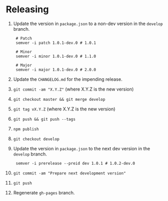 # Releasing

1. Update the version in `package.json` to a non-dev version in the `develop`
   branch.

        # Patch
        semver -i patch 1.0.1-dev.0 # 1.0.1

        # Minor
        semver -i minor 1.0.1-dev.0 # 1.1.0

        # Major
        semver -i major 1.0.1-dev.0 # 2.0.0

2. Update the `CHANGELOG.md` for the impending release.
3. `git commit -am "X.Y.Z"` (where X.Y.Z is the new version)
4. `git checkout master && git merge develop`
5. `git tag vX.Y.Z` (where X.Y.Z is the new version)
6. `git push && git push --tags`
7. `npm publish`
8. `git checkout develop`
9. Update the version in `package.json` to the next dev version in the
   `develop` branch.

        semver -i prerelease --preid dev 1.0.1 # 1.0.2-dev.0

10. `git commit -am "Prepare next development version"`
11. `git push`
12. Regenerate `gh-pages` branch.

